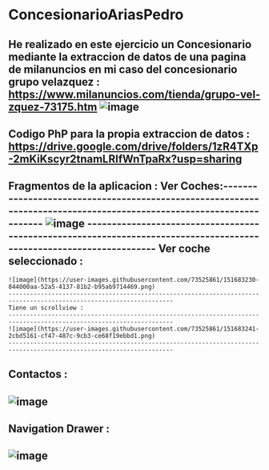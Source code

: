 # ConcesionarioAriasPedro

He realizado en este ejercicio un Concesionario mediante la extraccion de datos de una pagina de milanuncios en mi caso  del concesionario grupo velazquez :
https://www.milanuncios.com/tienda/grupo-vel-zquez-73175.htm
![image](https://user-images.githubusercontent.com/73525861/151683171-eac37498-dbf3-4d76-b07b-c55ac82c09da.png)
--------------------------------------------------------------------------------------------------------------------
Codigo PhP para la propia extraccion de datos : https://drive.google.com/drive/folders/1zR4TXp-2mKiKscyr2tnamLRIfWnTpaRx?usp=sharing
--------------------------------------------------------------------------------------------------------------------
Fragmentos de la aplicacion : 
  Ver Coches:--------------------------------------------------------------------------------------------------------------------
    ![image](https://user-images.githubusercontent.com/73525861/151683208-c2f459e4-45dd-4981-9ce2-078bee796ace.png)
    --------------------------------------------------------------------------------------------------------------------
  Ver coche seleccionado :
  --------------------------------------------------------------------------------------------------------------------
    ![image](https://user-images.githubusercontent.com/73525861/151683230-844000aa-52a5-4137-81b2-b95ab9714469.png)
    --------------------------------------------------------------------------------------------------------------------
    Tiene un scrollview : 
    --------------------------------------------------------------------------------------------------------------------
    ![image](https://user-images.githubusercontent.com/73525861/151683241-2cbd5161-cf47-487c-9cb3-ce68f19ebbd1.png)
    --------------------------------------------------------------------------------------------------------------------
  
  Contactos : 
  --------------------------------------------------------------------------------------------------------------------
  ![image](https://user-images.githubusercontent.com/73525861/151683257-10a9ee22-a39a-440d-89ff-12a69fa4d2b1.png)
  --------------------------------------------------------------------------------------------------------------------

Navigation Drawer :
--------------------------------------------------------------------------------------------------------------------
![image](https://user-images.githubusercontent.com/73525861/151683217-aa318d90-fc9b-421c-b12c-5d6f8cfcfc0b.png)
--------------------------------------------------------------------------------------------------------------------




